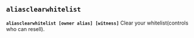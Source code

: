 ## **`aliasclearwhitelist`**

**`aliasclearwhitelist [owner alias] [witness]`**
Clear your whitelist(controls who can resell).
